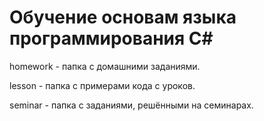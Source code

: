 # Обучение основам языка программирования C#
homework - папка с домашними заданиями.

lesson - папка с примерами кода с уроков.

seminar - папка с заданиями, решёнными на семинарах.
